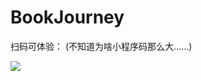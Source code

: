 # BookJourney 
扫码可体验：
(不知道为啥小程序码那么大……)

![](https://image-backup-1253965369.cos.ap-guangzhou.myqcloud.com/README/gh_daf6dc4f5989_1280.jpg)
